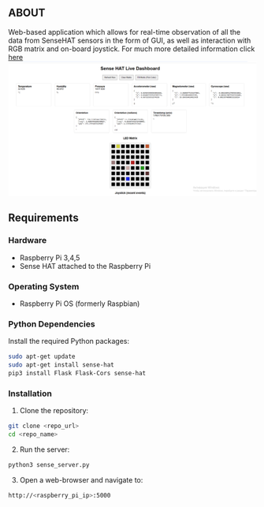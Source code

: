 ## ABOUT
Web-based application which allows for real-time observation of all the data from SenseHAT sensors in the form of GUI, as well as interaction with RGB matrix and on-board joystick. For much more detailed information click [here](./report.pdf)
![photo](./images/photo.png)

## Requirements

### Hardware
- Raspberry Pi 3,4,5
- Sense HAT attached to the Raspberry Pi

### Operating System
- Raspberry Pi OS (formerly Raspbian)

### Python Dependencies
Install the required Python packages:

```bash
sudo apt-get update
sudo apt-get install sense-hat
pip3 install Flask Flask-Cors sense-hat
```

### Installation
1. Clone the repository:
```bash
git clone <repo_url>
cd <repo_name>
```
2. Run the server:
```bash
python3 sense_server.py
```
3. Open a web-browser and navigate to:
```bash
http://<raspberry_pi_ip>:5000
```
